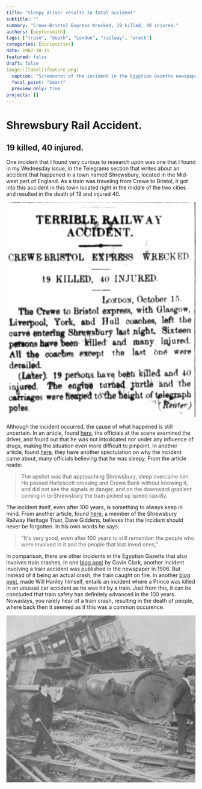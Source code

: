 ```yaml
---
title: "Sleepy driver results in fatal accident"
subtitle: ""
summary: "Crewe-Bristol Express Wrecked, 19 killed, 40 injured."
authors: [peytonsmith]
tags: ["train", "death", "London", "railway", "wreck"]
categories: [curiosities]
date: 1907-10-15
featured: false
draft: false
image:![label](feature.png)
  caption: "Screenshot of the incident in the Egyptian Gazette newspaper, October 16th 1907, page 4, under 'Telegrams.'"
  focal_point: "Smart"
  preview_only: true
projects: []
---
```

# Shrewsbury Rail Accident.
## 19 killed, 40 injured.    
One incident that I found very curious to research upon was one that I found in my Wednesday issue, in the Telegrams section that writes about an accident that happened in a town named Shrewsbury, located in the Mid-west part of England. As a train was traveling from Crewe to Bristol, it got into this accident in this town located right in the middle of the two cities and resulted in the death of 19 and injured 40.  

![label](feature.png) 
  
 Although the incident occurred, the cause of what happened is still uncertain. In an article, found [here](https://www.revolvy.com/page/Shrewsbury-rail-accident), the officials at the scene examined the driver, and found out that he was not intoxicated nor under any influence of drugs, making the situation even more difficult to pinpoint. In another article, found [here](https://www.shropshirestar.com/news/nostalgia/2017/10/14/sleeping-driver-mystery-of-shropshires-worst-crash/), they have another spectulation on why the incident came about, many officials believing that he was sleepy. From the article reads: 
> The upshot was that approaching Shrewsbury, sleep overcame him. He passed Harlescott crossing and Crewe Bank without knowing it, and did not see the signals at danger, and on the downward gradient coming in to Shrewsbury the train picked up speed rapidly.

The incident itself, even after 100 years, is something to always keep in mind. From another article, found [here](http://news.bbc.co.uk/2/hi/uk_news/england/shropshire/7044176.stm), a member of the Shrewsbury Railway Heritage Trust, Dave Giddens, believes that the incident should never be forgotten. In his own words he says:

>"It's very good, even after 100 years to still remember the people who were involved in it and the people that lost loved ones,"

In comparison, there are other incidents in the Egyptian Gazette that also involves train crashes, in one [blog post](https://dig-eg-gaz.github.io/post/18-blog-clark/) by Gavin Clark, another incident involving a train accident was published in the newspaper in 1906. But instead of it being an actual crash, the train caught on fire. In another [blog post](https://dig-eg-gaz.github.io/post/2017-03-06-story-theuntimelydeathofprincemohamidibrahim/), made Will Hanley himself, entails an incident where a Prince was killed in an unusual car accident as he was hit by a train. Just from this, it can be concluded that train safety has definitely advanced in the 100 years. Nowadays, you rarely hear of a train crash, resulting in the death of people, where back then it seemed as if this was a common occurence.


![Railway Accident](RailwayAccident.png "Photo of the Railway accident in Shrewsbury as officials are investigating the scene.")
